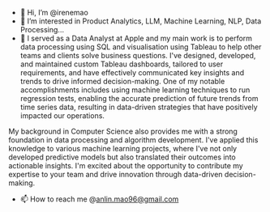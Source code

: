 - 👋 Hi, I’m @irenemao
- 👀 I’m interested in Product Analytics, LLM, Machine Learning, NLP, Data Processing...
- 🌱 I served as a Data Analyst at Apple and my main work is to perform data processing using SQL and visualisation using Tableau to help other teams and clients solve business questions. I've designed, developed, and maintained custom Tableau dashboards, tailored to user requirements, and have effectively communicated key insights and trends to drive informed decision-making. One of my notable accomplishments includes using machine learning techniques to run regression tests, enabling the accurate prediction of future trends from time series data, resulting in data-driven strategies that have positively impacted our operations.

My background in Computer Science also provides me with a strong foundation in data processing and algorithm development. I've applied this knowledge to various machine learning projects, where I've not only developed predictive models but also translated their outcomes into actionable insights. I'm excited about the opportunity to contribute my expertise to your team and drive innovation through data-driven decision-making.

- 📫 How to reach me @anlin.mao96@gmail.com

<!---
irenemao/irenemao is a ✨ special ✨ repository because its `README.md` (this file) appears on your GitHub profile.
You can click the Preview link to take a look at your changes.
--->
